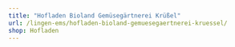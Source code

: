 ```yaml
---
title: "Hofladen Bioland Gemüsegärtnerei Krüßel"
url: /lingen-ems/hofladen-bioland-gemuesegaertnerei-kruessel/
shop: Hofladen
---
```

